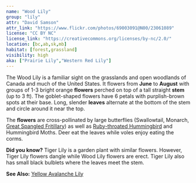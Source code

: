 ```yaml
---
name: "Wood Lily"
group: "lily"
attr: "David Samson"
attr_link: "https://www.flickr.com/photos/69003091@N00/23061089"
license: "CC BY NC"
license_link: "https://creativecommons.org/licenses/by-nc/2.0/"
location: [bc,ab,sk,mb]
habitat: [forest,grassland]
visibility: high
aka: ["Prairie Lily","Western Red Lily"]
---
```

The Wood Lily is a familiar sight on the grasslands and open woodlands of Canada and much of the United States. It flowers from **June** to **August** with groups of 1-3 bright orange **flowers** perched on top of a tall straight **stem** (up to 3 ft). The goblet-shaped flowers have 6 petals with purplish-brown spots at their base. Long, slender **leaves** alternate at the bottom of the stem and circle around it near the top.

The **flowers** are cross-pollinated by large butterflies (Swallowtail, Monarch, [Great Spangled Fritillary](/insects/greatfrit)) as well as [Ruby-throated Hummingbird](/birds/rubyhum) and Hummingbird Moths. Deer eat the leaves while voles enjoy eating the corms.

**Did you know?** Tiger Lily is a garden plant with similar flowers. However, Tiger Lily flowers dangle while Wood Lily flowers are erect. Tiger Lily also has small black bulblets where the leaves meet the stem.

<!-- generated, do not edit -->
**See Also:**
[Yellow Avalanche Lily](/plants/yelaval)
